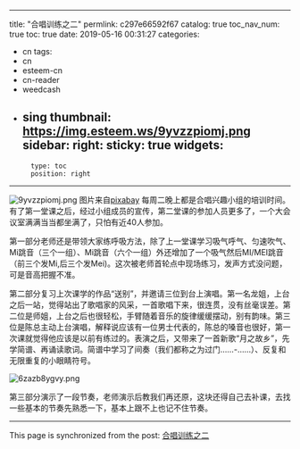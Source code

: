 
---
title: "合唱训练之二"
permlink: c297e66592f67
catalog: true
toc_nav_num: true
toc: true
date: 2019-05-16 00:31:27
categories:
- cn
tags:
- cn
- esteem-cn
- cn-reader
- weedcash
- sing
thumbnail: https://img.esteem.ws/9yvzzpiomj.png
sidebar:
    right:
        sticky: true
widgets:
    -
        type: toc
        position: right
---


![9yvzzpiomj.png](https://img.esteem.ws/9yvzzpiomj.png)
图片来自[pixabay](https://pixabay.com/zh/photos/%E5%A1%9E%E6%B5%A6%E8%B7%AF%E6%96%AF-%E5%88%A9%E9%A9%AC%E7%B4%A2%E5%B0%94-%E7%8B%82%E6%AC%A2%E8%8A%82-1256102/)
每周二晚上都是合唱兴趣小组的培训时间。有了第一堂课之后，经过小组成员的宣传，第二堂课的参加人员更多了，一个大会议室满满当当都坐满了，只怕有近40人参加。

第一部分老师还是带领大家练呼吸方法，除了上一堂课学习吸气呼气、匀速吹气、Mi跳音（三个一组）、Mi跳音（六个一组）外还增加了一个吸气然后MI/MEI跳音（前三个发Mi,后三个发Mei)。这次被老师首轮点中现场练习，发声方式没问题，可是音高把握不准。

第二部分复习上次课学的作品“送别”，并邀请三位到台上演唱。第一名龙姐，上台之后一站，觉得站出了歌唱家的风采，一首歌唱下来，很连贯，没有丝毫误差。第二位是师姐，上台之后也很轻松，手臂随着音乐的旋律缓缓摆动，别有韵味。第三位是陈总主动上台演唱，解释说应该有一位男士代表的，陈总的嗓音也很好，第一次课就觉得他应该是以前有练过的。表演之后，又带来了一首新歌“月之故乡”，先学简谱、再诵读歌词。简谱中学习了间奏（我们都称之为过门……-……）、反复和无限重复的小眼睛符号。

![6zazb8ygvy.png](https://img.esteem.ws/6zazb8ygvy.png)

第三部分演示了一段节奏，老师演示后教我们再还原，这块还得自己去补课，去找一些基本的节奏先熟悉一下，基本上跟不上也记不住节奏。

- - -

This page is synchronized from the post: [合唱训练之二](https://steemit.com/@m18207319997/c297e66592f67)
